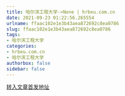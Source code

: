 ```yaml
---
title: 哈尔滨工程大学->None | hrbeu.com.cn
date: 2021-09-23 01:22:56.265554
urlname: ffaac102e1e3b43aea872692c8ea0786
slug: ffaac102e1e3b43aea872692c8ea0786
tags: 
- 哈尔滨工程大学
categories:
- hrbeu.com.cn
- 哈尔滨工程大学
authorbox: false
sidebar: false
---
```





[转入文章首发地址](https://mp.weixin.qq.com/s/NqoMl4GS-zyRJkkSM2vc7g)